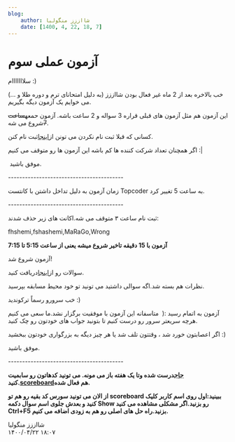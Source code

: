 ```yaml
---
blog:
    author: شااززز منگولیا
    date: [1400, 4, 22, 18, 7]
---
```

# آزمون عملی سوم

<div class="cnt">
سلااااااام :)<p></p>
<p>خب بالاخره بعد از 2 ماه غیر فعال بودن شااززز (به دلیل امتحانای ترم و دوره طلا و ...) می خوایم یک آزمون دیگه بگیریم.</p>
<p>این آزمون هم مثل آزمون های قبلی قراره 3 سواله و 2 ساعت باشه. آزمون حمعه<strike>ساعت 7</strike>شروع می شه.</p>
<p>کسانی که قبلا ثبت نام نکردن می تونن از<a href="http://sh44zzz.gigfa.com/register/" target="_blank">اینجا</a>ثبت نام کنن.</p>
<p>اگر همچنان تعداد شرکت کننده ها کم باشه این آزمون ها رو متوقف می کنیم :|</p>
<p> موفق باشید.</p>
<p>-----------------------------------------</p>
<p>زمان آزمون به دلیل تداخل داشتن با کانتست Topcoder به ساعت 5 تغییر کرد.</p>
<p>-----------------------------------------</p>
<p>ثبت نام ساعت ۳ متوقف می شه.اکانت های زیر حذف شدند:</p>
<p>fhshemi,fshashemi,MaRaGo,Wrong</p>
<p><strong>آزمون با 15 دقیقه تاخیر شروع میشه یعنی از ساعت 5:15 تا 7:15</strong></p>
<p>آزمون شروع شد!</p>
<p>سوالات رو از<a href="http://bayanbox.ir/id/7877507855984257874" target="_blank">اینجا</a>دریافت کنید.</p>
<p>نظرات هم بسته شد.اگه سوالی داشتید می تونید تو خود محیط مسابقه بپرسید.</p>
<p>خب سرورو رسماً ترکوندید :)</p>
<p>آزمون به اتمام رسید :(  متاسفانه این آزمون با موفقیت برگزار نشد.ما سعی می کنیم هرچه سریعتر سرور رو درست کنیم تا بتونید جواب های خودتون رو چک کنید.</p>
<p>اگر اعصابتون خورد شد ، وقتتون تلف شد یا هر چیز دیگه به بزرگواری خودتون ببخشید :)</p>
<p>موفق باشید.</p>
<p>-----------------------------------------</p>
<p><strong><a href="http://87.236.211.146/" target="_blank">جاج</a>درست شده وتا یک هفته باز می مونه. می تونید کدهاتون رو سابمیت کنید.<a href="http://87.236.211.146/scoreboard/" target="_blank">scoreboard</a>هم فعال شده.</strong></p>
<p><strong>از الان می تونید سورس کد بقیه رو هم تو scoreboard ببینید:اول روی اسم کاربر کلیک کنید و بعدش جلوی اسم سوال دکمه Show رو بزنید.اگر مشکلی مشاهده می کنید Ctrl+F5 بزنید.راه حل های اصلی رو هم به زودی اضافه می کنیم.</strong></p>
</div>

<div class="blog-info">
    <div class="blog-author">شااززز منگولیا</div>
    <div class="blog-date">۱۴۰۰/۰۴/۲۲ ۱۸:۰۷</div>
</div>

